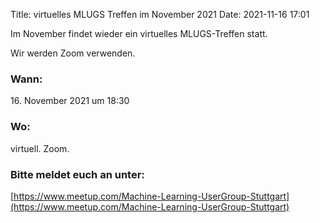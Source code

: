 Title: virtuelles MLUGS Treffen im November 2021
Date: 2021-11-16 17:01

Im November findet wieder ein virtuelles MLUGS-Treffen statt.

Wir werden Zoom verwenden.


### Wann:

<p>16. November 2021 um 18:30</p>  

### Wo:

virtuell. Zoom.

### Bitte meldet euch an unter:
[https://www.meetup.com/Machine-Learning-UserGroup-Stuttgart](https://www.meetup.com/Machine-Learning-UserGroup-Stuttgart)
